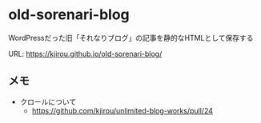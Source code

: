 # old-sorenari-blog

WordPressだった旧「それなりブログ」の記事を静的なHTMLとして保存する

URL: https://kjirou.github.io/old-sorenari-blog/


## メモ

- クロールについて
  - https://github.com/kjirou/unlimited-blog-works/pull/24
